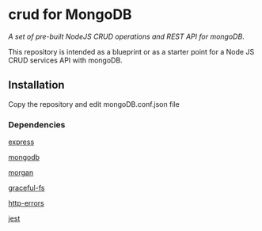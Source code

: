 # crud for MongoDB
<em>A set of pre-built NodeJS CRUD operations and REST API for mongoDB</em>.

This repository is intended as a blueprint or as a starter point for a Node JS CRUD services API with mongoDB.

## Installation
Copy the repository and edit mongoDB.conf.json file

### Dependencies

[express](https://github.com/expressjs/express)

[mongodb](https://github.com/mongodb/node-mongodb-native)

[morgan](https://github.com/expressjs/morgan)

[graceful-fs](https://github.com/isaacs/node-graceful-fs)

[http-errors](https://github.com/jshttp/http-errors)

[jest](https://github.com/facebook/jest)
